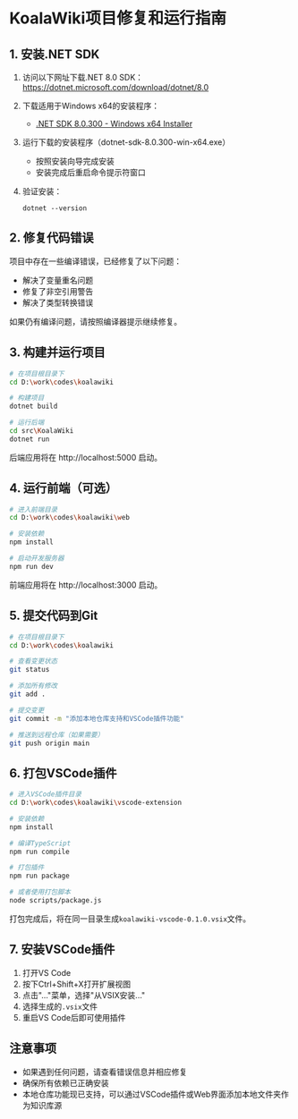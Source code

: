 # KoalaWiki项目修复和运行指南

## 1. 安装.NET SDK

1. 访问以下网址下载.NET 8.0 SDK：
   https://dotnet.microsoft.com/download/dotnet/8.0

2. 下载适用于Windows x64的安装程序：
   - [.NET SDK 8.0.300 - Windows x64 Installer](https://dotnet.microsoft.com/download/dotnet/thank-you/sdk-8.0.300-windows-x64-installer)

3. 运行下载的安装程序（dotnet-sdk-8.0.300-win-x64.exe）
   - 按照安装向导完成安装
   - 安装完成后重启命令提示符窗口

4. 验证安装：
   ```
   dotnet --version
   ```

## 2. 修复代码错误

项目中存在一些编译错误，已经修复了以下问题：
- 解决了变量重名问题
- 修复了非空引用警告
- 解决了类型转换错误

如果仍有编译问题，请按照编译器提示继续修复。

## 3. 构建并运行项目

```bash
# 在项目根目录下
cd D:\work\codes\koalawiki

# 构建项目
dotnet build

# 运行后端
cd src\KoalaWiki
dotnet run
```

后端应用将在 http://localhost:5000 启动。

## 4. 运行前端（可选）

```bash
# 进入前端目录
cd D:\work\codes\koalawiki\web

# 安装依赖
npm install

# 启动开发服务器
npm run dev
```

前端应用将在 http://localhost:3000 启动。

## 5. 提交代码到Git

```bash
# 在项目根目录下
cd D:\work\codes\koalawiki

# 查看变更状态
git status

# 添加所有修改
git add .

# 提交变更
git commit -m "添加本地仓库支持和VSCode插件功能"

# 推送到远程仓库（如果需要）
git push origin main
```

## 6. 打包VSCode插件

```bash
# 进入VSCode插件目录
cd D:\work\codes\koalawiki\vscode-extension

# 安装依赖
npm install

# 编译TypeScript
npm run compile

# 打包插件
npm run package

# 或者使用打包脚本
node scripts/package.js
```

打包完成后，将在同一目录生成`koalawiki-vscode-0.1.0.vsix`文件。

## 7. 安装VSCode插件

1. 打开VS Code
2. 按下Ctrl+Shift+X打开扩展视图
3. 点击"..."菜单，选择"从VSIX安装..."
4. 选择生成的`.vsix`文件
5. 重启VS Code后即可使用插件

## 注意事项

- 如果遇到任何问题，请查看错误信息并相应修复
- 确保所有依赖已正确安装
- 本地仓库功能现已支持，可以通过VSCode插件或Web界面添加本地文件夹作为知识库源 